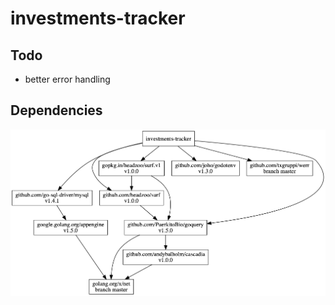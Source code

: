 # investments-tracker

## Todo
* better error handling

## Dependencies

![alt text](docs/dependencies.png "Project dependencies tree")